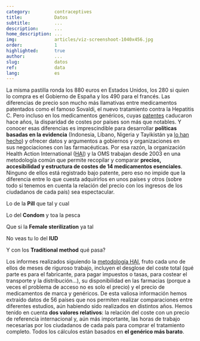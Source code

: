 ```yaml
---
category:         contraceptives
title:            Datos
subtitle:         ...
description:      ...
home_description: ...
img:              articles/viz-screenshoot-1040x456.jpg
order:            1
highlighted:      true
author:           ...
slug:             datos
ref:              data
lang:             es
---
```


<div class="container page-content">
<div class="page-content-container" markdown="1">

La misma pastilla ronda los 880 euros en Estados Unidos, los 280 si quien lo compra es el Gobierno de España y los 490 para el francés. Las diferencias de precio son mucho más llamativas entre medicamentos patentados como el famoso Sovaldi, el nuevo tratamiento contra la Hepatitis C. Pero incluso en los medicamentos genéricos, cuyas [patentes](/patentes) caducaron hace años, la disparidad de costes por países son más que notables. Y conocer esas diferencias es imprescindible para desarrollar **políticas basadas en la evidencia** (Indonesia, Líbano, Nigeria y Tayikistán ya [lo han hecho](http://www.who.int/medicines/areas/access/OMS_Medicine_prices.pdf)) y ofrecer datos y argumentos a gobiernos y organizaciones en sus negociaciones con las farmacéuticas. Por esa razón, la organización Health Action International ([HAI](http://www.haiweb.org/)) y la OMS trabajan desde 2003 en una metodología común que permite recopilar y comparar **precios, accesibilidad y estructura de costes de 14 medicamentos esenciales**. Ninguno de ellos está registrado bajo patente, pero eso no impide que la diferencia entre lo que cuesta adquirirlos en unos países y otros (sobre todo si tenemos en cuenta la relación del precio con los ingresos de los ciudadanos de cada país) sea espectacular.
</div>
</div>

<div id="contraceptives-use-container" class="scroll-container">
<!--  graphic container  -->
<div class="scroll-graphic">
  <div class="graph-container">
    <div id="map-contraceptives-use" class="map-graph">
      <div class="tooltip top" role="tooltip">
        <div class="tooltip-arrow"></div>
        <div class="tooltip-inner">
          <p class="title"></p>
          <p class="description"></p>
        </div>
      </div>
    </div>
  </div>
</div>
<!--  step/text container  -->
<div class="scroll-text">
  <div class="step" data-step="0"></div>
  <div class="step" data-step="1">
    <p>Lo de la <strong>Pill</strong> que tal y cual</p>
  </div>
  <div class="step" data-step="2">
    <p>Lo del <strong>Condom</strong> y toa la pesca</p>
  </div>
  <div class="step" data-step="3">
    <p>Que si la <strong>Female sterilization</strong> ya tal</p>
  </div>
  <div class="step" data-step="4">
    <p>No veas tu lo del <strong>IUD</strong></p>
  </div>
  <div class="step" data-step="5">
    <p>Y con los <strong>Traditional method</strong> qué pasa?</p>
  </div>
</div>
</div>

<!--

-->

<div class="container page-content">
<div class="page-content-container" markdown="1">

Los informes realizados siguiendo la [metodología HAI](http://www.who.int/medicines/areas/access/OMS_Medicine_prices.pdf), fruto cada uno de ellos de meses de riguroso trabajo, incluyen el desglose del coste total (qué parte es para el fabricante, para pagar impuestos o tasas, para costear el transporte y la distribución...), su disponibilidad en las farmacias (porque a veces el problema de acceso no es solo el precio) y el precio de medicamentos de marca y genéricos. De esta valiosa información hemos extraído datos de 56 países que nos permiten realizar comparaciones entre diferentes estudios, aún habiendo sido realizados en distintos años. Hemos tenido en cuenta **dos valores relativos**: la relación del coste con un precio de referencia internacional y, aún más importante, las horas de trabajo necesarias por los ciudadanos de cada país para comprar el tratamiento completo. Todos los cálculos están basados en **el genérico más barato**.
</div>
</div>
